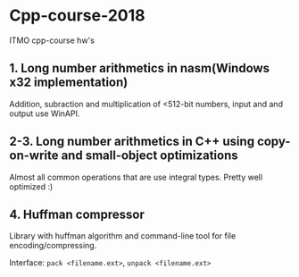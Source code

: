# Cpp-course-2018
ITMO cpp-course hw's

## 1. Long number arithmetics in nasm(Windows x32 implementation)
  Addition, subraction and multiplication of <512-bit numbers, input and and output use WinAPI.
  
## 2-3. Long number arithmetics in C++ using copy-on-write and small-object optimizations
  Almost all common operations that are use integral types. Pretty well optimized :)
  
## 4. Huffman compressor
  Library with huffman algorithm and command-line tool for file encoding/compressing.
  
  Interface: `pack <filename.ext>`, `unpack <filename.ext>`
